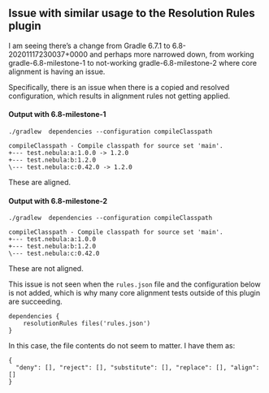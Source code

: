 ## Issue with similar usage to the Resolution Rules plugin

I am seeing there’s a change from Gradle 6.7.1 to 6.8-20201117230037+0000 and perhaps more narrowed down, from working gradle-6.8-milestone-1 to not-working gradle-6.8-milestone-2 where core alignment is having an issue.

Specifically, there is an issue when there is a copied and resolved configuration, which results in alignment rules not getting applied.

#### Output with 6.8-milestone-1
```
./gradlew  dependencies --configuration compileClasspath 
```

```
compileClasspath - Compile classpath for source set 'main'.
+--- test.nebula:a:1.0.0 -> 1.2.0
+--- test.nebula:b:1.2.0
\--- test.nebula:c:0.42.0 -> 1.2.0
```
These are aligned.

#### Output with 6.8-milestone-2
```
./gradlew  dependencies --configuration compileClasspath 
```

```
compileClasspath - Compile classpath for source set 'main'.
+--- test.nebula:a:1.0.0
+--- test.nebula:b:1.2.0
\--- test.nebula:c:0.42.0
```
These are not aligned.

This issue is not seen when the `rules.json` file and the configuration below is not added, which is why many core alignment tests outside of this plugin are succeeding.
```
dependencies {
    resolutionRules files('rules.json')
}
```

In this case, the file contents do not seem to matter. I have them as:
```
{
  "deny": [], "reject": [], "substitute": [], "replace": [], "align": []
}
```
